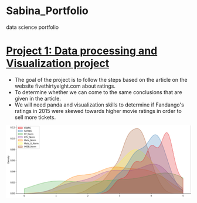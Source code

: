 # Sabina_Portfolio
data science portfolio

# [Project 1: Data processing and Visualization project](https://github.com/SabinaKalieva/Sabina_Portfolio/blob/main/Project%201%20Sabina.ipynb)
* The goal of the project is to follow the steps based on the article on the website fivethirtyeight.com about ratings.
* To determine whether we can come to the same conclusions that are given in the article.
* We will need panda and visualization skills to determine if Fandango's ratings in 2015 were skewed towards higher movie ratings in order to sell more tickets.

![](https://github.com/SabinaKalieva/Sabina_Portfolio/blob/main/images/111.png)
